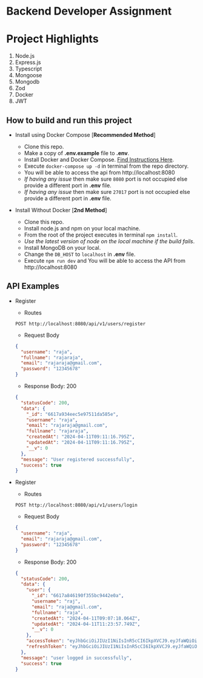 # Backend Developer Assignment

# Project Highlights

1. Node.js
2. Express.js
3. Typescript
4. Mongoose
5. Mongodb
6. Zod
7. Docker
8. JWT

## How to build and run this project

- Install using Docker Compose [**Recommended Method**]

  - Clone this repo.
  - Make a copy of **.env.example** file to **.env**.
  - Install Docker and Docker Compose. [Find Instructions Here](https://docs.docker.com/install/).
  - Execute `docker-compose up -d` in terminal from the repo directory.
  - You will be able to access the api from http://localhost:8080
  - _If having any issue_ then make sure `8080` port is not occupied else provide a different port in **.env** file.
  - _If having any issue_ then make sure `27017` port is not occupied else provide a different port in **.env** file.

- Install Without Docker [**2nd Method**]
  - Clone this repo.
  - Install node.js and npm on your local machine.
  - From the root of the project executes in terminal `npm install`.
  - _Use the latest version of node on the local machine if the build fails_.
  - Install MongoDB on your local.
  - Change the `DB_HOST` to `localhost` in **.env** file.
  - Execute `npm run dev` and You will be able to access the API from http://localhost:8080

## API Examples

- Register

  - Routes

  ```
  POST http://localhost:8080/api/v1/users/register
  ```

  - Request Body

  ```json
  {
    "username": "raja",
    "fullname": "rajaraja",
    "email": "rajaraja@gmail.com",
    "password": "12345678"
  }
  ```

  - Response Body: 200

  ```json
  {
    "statusCode": 200,
    "data": {
      "_id": "6617a934eec5e97511da585e",
      "username": "raja",
      "email": "rajaraja@gmail.com",
      "fullname": "rajaraja",
      "createdAt": "2024-04-11T09:11:16.795Z",
      "updatedAt": "2024-04-11T09:11:16.795Z",
      "__v": 0
    },
    "message": "User registered successfully",
    "success": true
  }
  ```

- Register
  - Routes
  ```
  POST http://localhost:8080/api/v1/users/login
  ```
  - Request Body
  ```json
  {
    "username": "raja",
    "email": "rajaraja@gmail.com",
    "password": "12345678"
  }
  ```
  - Response Body: 200
  ```json
  {
    "statusCode": 200,
    "data": {
      "user": {
        "_id": "6617a846190f355bc9442e0a",
        "username": "raj",
        "email": "raja@gmail.com",
        "fullname": "raja",
        "createdAt": "2024-04-11T09:07:18.064Z",
        "updatedAt": "2024-04-11T11:23:57.749Z",
        "__v": 0
      },
      "accessToken": "eyJhbGciOiJIUzI1NiIsInR5cCI6IkpXVCJ9.eyJfaWQiOiI2NjE3YTg0NjE5MGYzNTViYzk0NDJlMGEiLCJlbWFpbCI6InJhamFAZ21haWwuY29tIiwidXNlcm5hbWUiOiJyYWoiLCJmdWxsbmFtZSI6InJhamEiLCJpYXQiOjE3MTI4MzQ2MzcsImV4cCI6MTcxMjkyMTAzN30.rUdXr4SY_lmLP-r8nAILYjZm6-NxSUNyYsFFLxqd4Io",
      "refreshToken": "eyJhbGciOiJIUzI1NiIsInR5cCI6IkpXVCJ9.eyJfaWQiOiI2NjE3YTg0NjE5MGYzNTViYzk0NDJlMGEiLCJpYXQiOjE3MTI4MzQ2MzcsImV4cCI6MTcxMzY5ODYzN30.MxFB9yXZ9aVco0Cexx9k8EiXqrM6CVcfwvup4tDrkaY"
    },
    "message": "user logged in successfully",
    "success": true
  }
  ```
